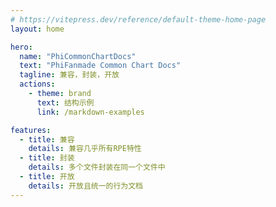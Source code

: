 ```yaml
---
# https://vitepress.dev/reference/default-theme-home-page
layout: home

hero:
  name: "PhiCommonChartDocs"
  text: "PhiFanmade Common Chart Docs"
  tagline: 兼容，封装，开放
  actions:
    - theme: brand
      text: 结构示例
      link: /markdown-examples

features:
  - title: 兼容
    details: 兼容几乎所有RPE特性
  - title: 封装
    details: 多个文件封装在同一个文件中
  - title: 开放
    details: 开放且统一的行为文档
---
```


